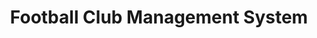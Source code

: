 ---
layout: page
title: Football Club Management System
description: A simple football player/club management system made with JavaFX.
img: assets/img/fcms.png
redirect: https://github.com/wjalal/1-2_term-project-java
importance: 14
category: Academic
github: https://github.com/wjalal/1-2_term-project-java

---